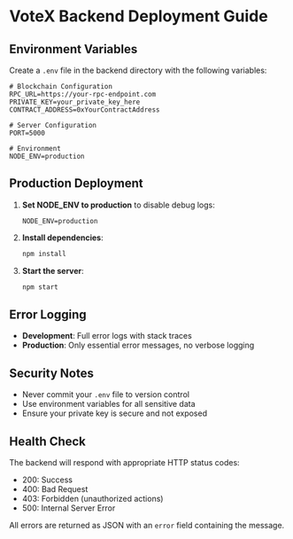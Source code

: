 # VoteX Backend Deployment Guide

## Environment Variables

Create a `.env` file in the backend directory with the following variables:

```env
# Blockchain Configuration
RPC_URL=https://your-rpc-endpoint.com
PRIVATE_KEY=your_private_key_here
CONTRACT_ADDRESS=0xYourContractAddress

# Server Configuration
PORT=5000

# Environment
NODE_ENV=production
```

## Production Deployment

1. **Set NODE_ENV to production** to disable debug logs:
   ```env
   NODE_ENV=production
   ```

2. **Install dependencies**:
   ```bash
   npm install
   ```

3. **Start the server**:
   ```bash
   npm start
   ```

## Error Logging

- **Development**: Full error logs with stack traces
- **Production**: Only essential error messages, no verbose logging

## Security Notes

- Never commit your `.env` file to version control
- Use environment variables for all sensitive data
- Ensure your private key is secure and not exposed

## Health Check

The backend will respond with appropriate HTTP status codes:
- 200: Success
- 400: Bad Request
- 403: Forbidden (unauthorized actions)
- 500: Internal Server Error

All errors are returned as JSON with an `error` field containing the message.
